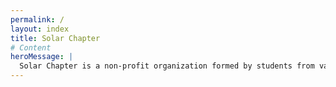 ```yaml
---
permalink: /
layout: index
title: Solar Chapter
# Content
heroMessage: |
  Solar Chapter is a non-profit organization formed by students from various universities. We are committed to helping and developing remote areas in Indonesia through sustainable methods.
---
```

